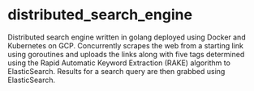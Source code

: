 # distributed_search_engine
Distributed search engine written in golang deployed using Docker and Kubernetes on GCP. Concurrently scrapes the web from a starting link using goroutines and uploads the links along with five tags determined using the Rapid Automatic Keyword Extraction (RAKE) algorithm to ElasticSearch. Results for a search query are then grabbed using ElasticSearch. 
